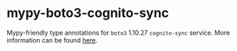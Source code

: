# mypy-boto3-cognito-sync

Mypy-friendly type annotations for `boto3` 1.10.27 `cognito-sync` service.
More information can be found [here](https://github.com/vemel/mypy_boto3).
